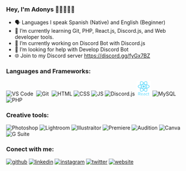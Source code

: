 ### Hey, I'm Adonys 👋🏻🙍🏻‍♂️

- 🗣️ Languages I speak Spanish (Native) and English (Beginner)
- 🌱 I’m currently learning Git, PHP, React.js, Discord.js, and Web developer tools.
- 🔭 I’m currently working on Discord Bot with Discord.js
- 🤔 I’m looking for help with Develop Discord Bot  
- 🌐 Join to my Discord server https://discord.gg/fyGx7BZ

### Languages and Frameworks:
<img src='https://upload.wikimedia.org/wikipedia/commons/thumb/2/2d/Visual_Studio_Code_1.18_icon.svg/1200px-Visual_Studio_Code_1.18_icon.svg.png' alt='VS Code' height='40'> <img src='' alt='' height='40'> <img src='https://git-scm.com/images/logos/downloads/Git-Icon-1788C.png' alt='Git' height='40'> <img src='' alt='' height='40'> <img src='https://cdn.worldvectorlogo.com/logos/html-5.svg' alt='HTML' height='40'>  <img src='https://3.bp.blogspot.com/-oRSUw_TmO9o/XIb61m88fcI/AAAAAAAAIq0/vnxl2zzsXEQsnHI2fH4GjKu_ZT0urRo4wCK4BGAYYCw/s1600/icon%2Bcss%2B3.png' alt='CSS' height='40'> <img src='https://cdn.iconscout.com/icon/free/png-256/javascript-2038874-1720087.png' alt='JS' height='40'> <img src='https://avatars.githubusercontent.com/u/26492485?s=400&v=4' alt='Discord.js' height='40'> <img src='https://raw.githubusercontent.com/devicons/devicon/master/icons/react/react-original-wordmark.svg' alt='React.js' height='40'> <img src='https://cdn.worldvectorlogo.com/logos/mysql-7.svg' alt='MySQL' height='40'> <img src='https://upload.wikimedia.org/wikipedia/commons/thumb/2/27/PHP-logo.svg/1280px-PHP-logo.svg.png' alt='PHP' height='40'>

### Creative tools:
<img src='https://upload.wikimedia.org/wikipedia/commons/thumb/a/af/Adobe_Photoshop_CC_icon.svg/1051px-Adobe_Photoshop_CC_icon.svg.png' alt='Photoshop' height='40'> <img src='https://upload.wikimedia.org/wikipedia/commons/thumb/b/b6/Adobe_Photoshop_Lightroom_CC_logo.svg/788px-Adobe_Photoshop_Lightroom_CC_logo.svg.png' alt='Lightroom' height='40'> <img src='https://upload.wikimedia.org/wikipedia/commons/thumb/f/fb/Adobe_Illustrator_CC_icon.svg/1051px-Adobe_Illustrator_CC_icon.svg.png' alt='Illustraitor' height='40'> <img src='https://upload.wikimedia.org/wikipedia/commons/thumb/4/40/Adobe_Premiere_Pro_CC_icon.svg/1200px-Adobe_Premiere_Pro_CC_icon.svg.png' alt='Premiere' height='40'> <img src='https://upload.wikimedia.org/wikipedia/commons/thumb/0/0e/Adobe_Audition_CC_icon_%282020%29.svg/1200px-Adobe_Audition_CC_icon_%282020%29.svg.png' alt='Audition' height='40'> <img src='https://seeklogo.com/images/C/canva-logo-B4BE25729A-seeklogo.com.png' alt='Canva' height='40'> <img src='https://delivio.com.au/wp-content/uploads/2018/08/gsuite-logo.png' alt='G Suite' height='40'> 

### Conect with me:
[<img src='https://cdn.jsdelivr.net/npm/simple-icons@3.0.1/icons/github.svg' alt='github' height='40'>](https://github.com/adonyssantos)  [<img src='https://cdn.jsdelivr.net/npm/simple-icons@3.0.1/icons/linkedin.svg' alt='linkedin' height='40'>](https://www.linkedin.com/in/adonyssantos/)  [<img src='https://cdn.jsdelivr.net/npm/simple-icons@3.0.1/icons/instagram.svg' alt='instagram' height='40'>](https://www.instagram.com/adonyssantos_/)  [<img src='https://cdn.jsdelivr.net/npm/simple-icons@3.0.1/icons/twitter.svg' alt='twitter' height='40'>](https://twitter.com/adonyssantos_)  [<img src='https://cdn.jsdelivr.net/npm/simple-icons@3.0.1/icons/icloud.svg' alt='website' height='40'>](adonyssantos.me)  

